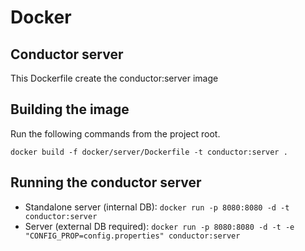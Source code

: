 # Docker
## Conductor server
This Dockerfile create the conductor:server image

## Building the image

Run the following commands from the project root.

`docker build -f docker/server/Dockerfile -t conductor:server .`

## Running the conductor server
 - Standalone server (internal DB): `docker run -p 8080:8080 -d -t conductor:server`
 - Server (external DB required): `docker run -p 8080:8080 -d -t -e "CONFIG_PROP=config.properties" conductor:server`
